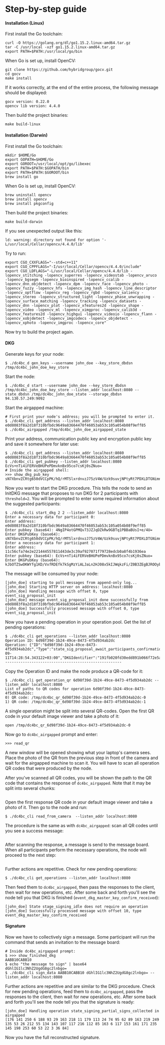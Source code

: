 # Step-by-step guide

#### Installation (Linux)

First install the Go toolchain:
```
curl -O https://golang.org/dl/go1.15.2.linux-amd64.tar.gz
tar -C /usr/local -xzf go1.15.2.linux-amd64.tar.gz
export PATH=$PATH:/usr/local/go/bin
```

When Go is set up, install OpenCV:
```
git clone https://github.com/hybridgroup/gocv.git
cd gocv
make install
```

If it works correctly, at the end of the entire process, the following message should be displayed:
```
gocv version: 0.22.0
opencv lib version: 4.4.0
```

Then build the project binaries:
```
make build-linux
```

#### Installation (Darwin)

First install the Go toolchain:
```
mkdir $HOME/Go
export GOPATH=$HOME/Go
export GOROOT=/usr/local/opt/go/libexec
export PATH=$PATH:$GOPATH/bin
export PATH=$PATH:$GOROOT/bin
brew install go
```

When Go is set up, install OpenCV:
```
brew uninstall opencv
brew install opencv
brew install pkgconfig
```

Then build the project binaries:
```
make build-darwin
```

If you see unexpected output like this:
```
ld: warning: directory not found for option '-L/usr/local/Cellar/opencv/4.4.0/lib'
```

Try to run:
```
export CGO_CXXFLAGS="--std=c++11"
export CGO_CPPFLAGS="-I/usr/local/Cellar/opencv/4.4.0/include"
export CGO_LDFLAGS="-L/usr/local/Cellar/opencv/4.4.0/lib -lopencv_stitching -lopencv_superres -lopencv_videostab -lopencv_aruco -lopencv_bgsegm -lopencv_bioinspired -lopencv_ccalib -lopencv_dnn_objdetect -lopencv_dpm -lopencv_face -lopencv_photo -lopencv_fuzzy -lopencv_hfs -lopencv_img_hash -lopencv_line_descriptor -lopencv_optflow -lopencv_reg -lopencv_rgbd -lopencv_saliency -lopencv_stereo -lopencv_structured_light -lopencv_phase_unwrapping -lopencv_surface_matching -lopencv_tracking -lopencv_datasets -lopencv_dnn -lopencv_plot -lopencv_xfeatures2d -lopencv_shape -lopencv_video -lopencv_ml -lopencv_ximgproc -lopencv_calib3d -lopencv_features2d -lopencv_highgui -lopencv_videoio -lopencv_flann -lopencv_xobjdetect -lopencv_imgcodecs -lopencv_objdetect -lopencv_xphoto -lopencv_imgproc -lopencv_core"
```
Now try to build the project again.

#### DKG

Generate keys for your node:
```
$ ./dc4bc_d gen_keys --username john_doe --key_store_dbdsn /tmp/dc4bc_john_doe_key_store
```
Start the node:
```
$ ./dc4bc_d start --username john_doe --key_store_dbdsn /tmp/dc4bc_john_doe_key_store --listen_addr localhost:8080 --state_dbdsn /tmp/dc4bc_john_doe_state --storage_dbdsn 94.130.57.249:9092
```
Start the airgapped machine:
```
# First print your node's address; you will be prompted to enter it.
$ ./dc4bc_cli get_address --listen_addr localhost:8080
e0d8083f8a2d18f310bfbdc9649a83664470f46053ab53c105a054b08f9eff85
$ ./dc4bc_airgapped /tmp/dc4bc_john_doe_airgapped_state
```
Print your address, communication public key and encryption public key and save it somewhere for later use:
``` 
$ ./dc4bc_cli get_address --listen_addr localhost:8080
e0d8083f8a2d18f310bfbdc9649a83664470f46053ab53c105a054b08f9eff85
$ ./dc4bc_cli get_pubkey --listen_addr localhost:8080
EcVs+nTi4iFERVeBHUPePDmvknBx95co7csKj0sZNuo=
# Inside the airgapped shell:
>>> show_dkg_pub_key
sN7XbnvZCRtg650dVCCpPK/hQ/rMTSlxrdnvzJ75zV4W/Uzk9suvjNPtyRt7PDXLDTGNimn+4X/FcJj2K6vDdgqOrr9BHwMqJXnQykcv3IV0ggIUjpMMgdbQ+0iSseyq
```

Now you want to start the DKG procedure. This tells the node to send an InitDKG message that proposes to run DKG for 2 participants with `threshold=2`. You will be prompted to enter some required information about the suggested participants:
```
$ ./dc4bc_cli start_dkg 2 2 --listen_addr localhost:8080
Enter a necessary data for participant 0:
Enter address: e0d8083f8a2d18f310bfbdc9649a83664470f46053ab53c105a054b08f9eff85
Enter pubkey (base64): 4NgIP4otGPMQv73JZJqDZkRw9GBTq1PBBaBUsI+e/4U=
Enter DKGPubKey (base64): sN7XbnvZCRtg650dVCCpPK/hQ/rMTSlxrdnvzJ75zV4W/Uzk9suvjNPtyRt7PDXLDTGNimn+4X/FcJj2K6vDdgqOrr9BHwMqJXnQykcv3IV0ggIUjpMMgdbQ+0iSseyq
Enter a necessary data for participant 1:
Enter address: 11c56cfa74e2e221444557811d43de3c39af927071f79728edcb0a8f4b1936ea
Enter pubkey (base64): EcVs+nTi4iFERVeBHUPePDmvknBx95co7csKj0sZNuo=
Enter DKGPubKey (base64): kJbOTZSwOKWYfg1KD/VxfRDEfk7kSgMzYiALJaLn2HJ08x5kIJWqkzFi/Z0B3ZEgBJROOybWPMVnQOpQ/DQwxYbxa6kgOPPBnY5WshX14vkgAtv+gE062rWLtFVBqZI+
```

The message will be consumed by your node:
```
[john_doe] starting to poll messages from append-only log...
[john_doe] Starting HTTP server on address: localhost:8080
[john_doe] Handling message with offset 0, type event_sig_proposal_init
[john_doe] message event_sig_proposal_init done successfully from e0d8083f8a2d18f310bfbdc9649a83664470f46053ab53c105a054b08f9eff85
[john_doe] Successfully processed message with offset 0, type event_sig_proposal_init
```

Now you have a pending operation in your operation pool. Get the list of pending operations:
```
$ ./dc4bc_cli get_operations --listen_addr localhost:8080
Operation ID: 6d98f39d-1b24-49ce-8473-4f5d934ab2dc
Operation: {"ID":"6d98f39d-1b24-49ce-8473-4f5d934ab2dc","Type":"state_sig_proposal_await_participants_confirmations","Payload":"W3siUGFydGljaXBhbnRJZCI6MCwiQWRkciI6ImUwZDgwODNmOGEyZDE4ZjMxMGJmYmRjOTY0OWE4MzY2NDQ3MGY0NjA1M2FiNTNjMTA1YTA1NGIwOGY5ZWZmODVcbiIsIlRocmVzaG9sZCI6Mn0seyJQYXJ0aWNpcGFudElkIjoxLCJBZGRyIjoiMTFjNTZjZmE3NGUyZTIyMTQ0NDU1NzgxMWQ0M2RlM2MzOWFmOTI3MDcxZjc5NzI4ZWRjYjBhOGY0YjE5MzZlYVxuIiwiVGhyZXNob2xkIjoyfV0=","ResultMsgs":null,"CreatedAt":"2020-09-11T14:28:54.343122+03:00","DKGIdentifier":"191fb020fd30edd891b066f72e5a5e3a","To":"","Event":""}
-----------------------------------------------------
```

Copy the Operation ID and make the node produce a QR-code for it:
```
$ ./dc4bc_cli get_operation_qr 6d98f39d-1b24-49ce-8473-4f5d934ab2dc --listen_addr localhost:8080
List of paths to QR codes for operation 6d98f39d-1b24-49ce-8473-4f5d934ab2dc:
0) QR code: /tmp/dc4bc_qr_6d98f39d-1b24-49ce-8473-4f5d934ab2dc-0
1) QR code: /tmp/dc4bc_qr_6d98f39d-1b24-49ce-8473-4f5d934ab2dc-1
```

A single operation might be split into several QR-codes. Open the first QR code in your default image viewer and take a photo of it:
```
open /tmp/dc4bc_qr_6d98f39d-1b24-49ce-8473-4f5d934ab2dc-0
```

Now go to `dc4bc_airgapped` prompt and enter:

```
>>> read_qr
```

A new window will be opened showing what your laptop's camera sees. Place the photo of the QR from the previous step in front of the camera and wait for the airgapped machine to scan it. You will have to scan all operation QR codes that were produced by the node.

After you've scanned all QR codes, you will be shown the path to the QR code that contains the response of `dc4bc_airgapped`. Note that it may be split into several chunks:
```

```
Open the first response QR code in your default image viewer and take a photo of it. Then go to the node and run:
```
$ ./dc4bc_cli read_from_camera  --listen_addr localhost:8080
```

The procedure is the same as with `dc4bc_airgapped`: scan all QR codes until you see a success message:
```

```

After scanning the response, a message is send to the message board. When all participants perform the necessary operations, the node will proceed to the next step:
```

```
Further actions are repetitive. Check for new pending operations:
```
$ ./dc4bc_cli get_operations --listen_addr localhost:8080
```

Then feed them to `dc4bc_airgapped`, then pass the responses to the client, then wait for new operations, etc. After some back and forth you'll see the node tell you that DKG is finished (`event_dkg_master_key_confirm_received`):
```
[john_doe] State stage_signing_idle does not require an operation
[john_doe] Successfully processed message with offset 10, type event_dkg_master_key_confirm_received
``` 

#### Signature

Now we have to collectively sign a message. Some participant will run the command that sends an invitation to the message board:

```
# Inside dc4bc_airgapped prompt:
$ >>> show_finished_dkg
AABB10CABB10
$ echo "the message to sign" | base64
dGhlIG1lc3NhZ2UgdG8gc2lnbgo=
$ ./dc4bc_cli sign_data AABB10CABB10 dGhlIG1lc3NhZ2UgdG8gc2lnbgo= --listen_addr localhost:8080
```  
Further actions are repetitive and are similar to the DKG procedure. Check for new pending operations, feed them to `dc4bc_airgapped`, pass the responses to the client, then wait for new operations, etc. After some back and forth you'll see the node tell you that the signature is ready:
```
[john_doe] Handling operation state_signing_partial_signs_collected in airgapped
[176 141 250 6 188 93 29 163 218 11 179 113 24 74 95 62 89 163 219 249 135 53 26 212 55 134 143 107 117 216 112 85 163 6 117 153 161 171 235 145 198 253 60 53 22 3 36 84]
```

Now you have the full reconstructed signature. 